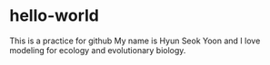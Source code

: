 # hello-world
This is a practice for github
My name is Hyun Seok Yoon and I love modeling for ecology and evolutionary biology.
